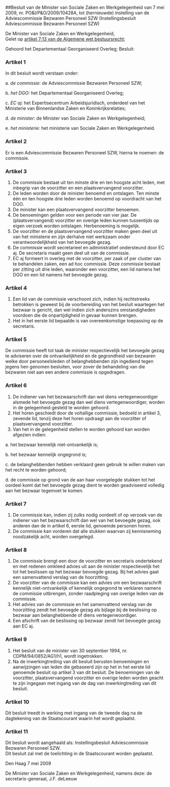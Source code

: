 <meta http-equiv='Content-Type' content='text/html; charset=utf-8' />

##Besluit van de Minister van Sociale Zaken en Werkgelegenheid van 7 mei 2009, nr. PO&I/P&O/2009/10428A, tot (hernieuwde) instelling van de Adviescommissie Bezwaren Personeel SZW (Instellingsbesluit Adviescommissie Bezwaren Personeel SZW)

De Minister van Sociale Zaken en Werkgelegenheid,  
Gelet op [artikel 7:13 van de Algemene wet bestuursrecht](../../../../../../../wet/algemene/wet/bestuursrecht/BWBR0005537/README.md);

Gehoord het Departementaal Georganiseerd Overleg;
Besluit:    

### Artikel  1  

In dit besluit wordt verstaan onder: 

a. *de commissie:* de Adviescommissie Bezwaren Personeel SZW;  

b. *het DGO:* het Departementaal Georganiseerd Overleg;  

c. *EC aj:* het Expertisecentrum Arbeidsjuridisch, onderdeel van het Ministerie van Binnenlandse Zaken en Koninkrijksrelaties;  

d. *de minister:* de Minister van Sociale Zaken en Werkgelegenheid;  

e. *het ministerie:* het ministerie van Sociale Zaken en Werkgelegenheid.    

### Artikel  2  

Er is een Adviescommissie Bezwaren Personeel SZW, hierna te noemen: de commissie.  

### Artikel  3  

1.  De commissie bestaat uit ten minste drie en ten hoogste acht leden, met inbegrip van de voorzitter en een plaatsvervangend voorzitter.   
2.  De leden worden door de minister benoemd en ontslagen. Ten minste één en ten hoogste drie leden worden benoemd op voordracht van het DGO.   
3.  De minister kan een plaatsvervangend voorzitter benoemen.   
4.  De benoemingen gelden voor een periode van vier jaar. De (plaatsvervangend) voorzitter en overige leden kunnen tussentijds op eigen verzoek worden ontslagen. Herbenoeming is mogelijk.   
5.  De voorzitter en de plaatsvervangend voorzitter maken geen deel uit van het ministerie en zijn derhalve niet werkzaam onder verantwoordelijkheid van het bevoegde gezag.   
6.  De commissie wordt secretarieel en administratief ondersteund door EC aj. De secretaris maakt geen deel uit van de commissie.   
7.  EC aj formeert in overleg met de voorzitter, per zaak of per cluster van te behandelen zaken, een ad hoc commissie. Deze commissie bestaat per zitting uit drie leden, waaronder een voorzitter, een lid namens het DGO en een lid namens het bevoegde gezag.   

### Artikel  4  

1.  Een lid van de commissie verschoont zich, indien hij rechtstreeks betrokken is geweest bij de voorbereiding van het besluit waartegen het bezwaar is gericht, dan wel indien zich anderszins omstandigheden voordoen die de onpartijdigheid in gevaar kunnen brengen.   
2.  Het in het eerste lid bepaalde is van overeenkomstige toepassing op de secretaris.   

### Artikel  5  

De commissie heeft tot taak de minister respectievelijk het bevoegde gezag te adviseren over de ontvankelijkheid en de gegrondheid van bezwaren welke door personeelsleden of belanghebbenden zijn ingediend tegen jegens hen genomen besluiten, voor zover de behandeling van die bezwaren niet aan een andere commissie is opgedragen.  

### Artikel  6  

1.  De indiener van het bezwaarschrift dan wel diens vertegenwoordiger alsmede het bevoegde gezag dan wel diens vertegenwoordiger, worden in de gelegenheid gesteld te worden gehoord.   
2.  Het horen geschiedt door de voltallige commissie, bedoeld in artikel 3, zevende lid, tenzij deze het horen opdraagt aan de voorzitter of plaatsvervangend voorzitter.   
3.  Van het in de gelegenheid stellen te worden gehoord kan worden afgezien indien: 

a. het bezwaar kennelijk niet-ontvankelijk is;  

b. het bezwaar kennelijk ongegrond is;  

c. de belanghebbenden hebben verklaard geen gebruik te willen maken van het recht te worden gehoord;  

d. de commissie op grond van de aan haar voorgelegde stukken tot het oordeel komt dat het bevoegde gezag dient te worden geadviseerd volledig aan het bezwaar tegemoet te komen.     

### Artikel  7  

1.  De commissie kan, indien zij zulks nodig oordeelt of op verzoek van de indiener van het bezwaarschrift dan wel van het bevoegde gezag, ook anderen dan de in artikel 6, eerste lid, genoemde personen horen.   
2.  De commissie kan vorderen dat alle stukken waarvan zij kennisneming noodzakelijk acht, worden overgelegd.   

### Artikel  8  

1.  De commissie brengt een door de voorzitter en secretaris ondertekend en met redenen omkleed advies uit aan de minister respectievelijk het tot het beslissen op het bezwaar bevoegde gezag. Bij het advies gaat een samenvattend verslag van de hoorzitting.   
2.  De voorzitter van de commissie kan een advies om een bezwaarschrift kennelijk niet-ontvankelijk of kennelijk ongegrond te verklaren namens de commissie uitbrengen, zonder raadpleging van overige leden van de commissie.   
3.  Het advies van de commissie en het samenvattend verslag van de hoorzitting zendt het bevoegde gezag als bijlage bij de beslissing op bezwaar aan belanghebbende of diens vertegenwoordiger.   
4.  Een afschrift van de beslissing op bezwaar zendt het bevoegde gezag aan EC aj.   

### Artikel  9  

1.  Het besluit van de minister van 30 september 1994, nr. CDPM/94/0852/AG1/h1, wordt ingetrokken.   
2.  Na de inwerkingtreding van dit besluit berusten benoemingen en aanwijzingen van leden die gebaseerd zijn op het in het eerste lid genoemde besluit op artikel 3 van dit besluit. De benoemingen van de voorzitter, plaatsvervangend voorzitter en overige leden worden geacht te zijn ingegaan met ingang van de dag van inwerkingtreding van dit besluit.   

### Artikel  10  

Dit besluit treedt in werking met ingang van de tweede dag na de dagtekening van de Staatscourant waarin het wordt geplaatst.  

### Artikel  11  

Dit besluit wordt aangehaald als: Instellingsbesluit Adviescommissie Bezwaren Personeel SZW.  
Dit besluit zal met de toelichting in de Staatscourant worden geplaatst.   

Den Haag 
7 mei 2009   

De 
Minister van Sociale Zaken en Werkgelegenheid, namens deze: de 
secretaris-generaal, 
J.F. deLeeuw   
